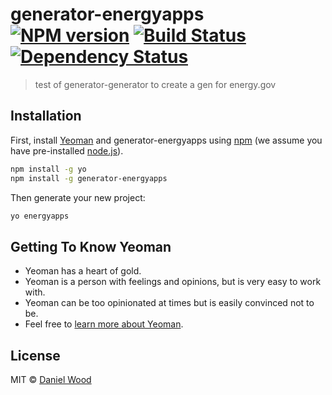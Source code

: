 # generator-energyapps [![NPM version][npm-image]][npm-url] [![Build Status][travis-image]][travis-url] [![Dependency Status][daviddm-image]][daviddm-url]
> test of generator-generator to create a gen for energy.gov

## Installation

First, install [Yeoman](http://yeoman.io) and generator-energyapps using [npm](https://www.npmjs.com/) (we assume you have pre-installed [node.js](https://nodejs.org/)).

```bash
npm install -g yo
npm install -g generator-energyapps
```

Then generate your new project:

```bash
yo energyapps
```

## Getting To Know Yeoman

 * Yeoman has a heart of gold.
 * Yeoman is a person with feelings and opinions, but is very easy to work with.
 * Yeoman can be too opinionated at times but is easily convinced not to be.
 * Feel free to [learn more about Yeoman](http://yeoman.io/).

## License

MIT © [Daniel Wood]()


[npm-image]: https://badge.fury.io/js/generator-energyapps.svg
[npm-url]: https://npmjs.org/package/generator-energyapps
[travis-image]: https://travis-ci.org/energyapps/generator-energyapps.svg?branch=master
[travis-url]: https://travis-ci.org/energyapps/generator-energyapps
[daviddm-image]: https://david-dm.org/energyapps/generator-energyapps.svg?theme=shields.io
[daviddm-url]: https://david-dm.org/energyapps/generator-energyapps
